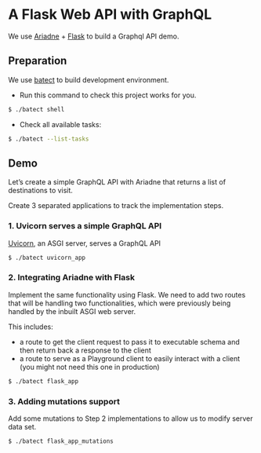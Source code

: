 # A Flask Web API with GraphQL

We use [Ariadne](https://ariadnegraphql.org/) + [Flask](https://flask.palletsprojects.com/) to build a Graphql API demo.

## Preparation

We use [batect](https://batect.dev/) to build development environment.

- Run this command to check this project works for you. 

```sh
$ ./batect shell
```

- Check all available tasks:

```sh
$ ./batect --list-tasks
```

## Demo

Let’s create a simple GraphQL API with Ariadne that returns a list of destinations to visit. 

Create 3 separated applications to track  the implementation steps.

### 1. Uvicorn serves a simple GraphQL API

[Uvicorn](https://www.uvicorn.org/), an ASGI server, serves a GraphQL API

```sh
$ ./batect uvicorn_app
```

### 2. Integrating Ariadne with Flask

Implement the same functionality using Flask. We need to add two routes that will be handling two functionalities, which were previously being handled by the inbuilt ASGI web server. 

This includes:
- a route to get the client request to pass it to executable schema and then return back a response to the client
- a route to serve as a Playground client to easily interact with a client (you might not need this one in production)

```sh
$ ./batect flask_app
```

### 3. Adding mutations support

Add some mutations to Step 2 implementations to allow us to modify server data set. 

```sh
$ ./batect flask_app_mutations
```